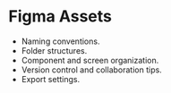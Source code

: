 
# Figma Assets

- Naming conventions.
- Folder structures.
- Component and screen organization.
- Version control and collaboration tips.
- Export settings.
